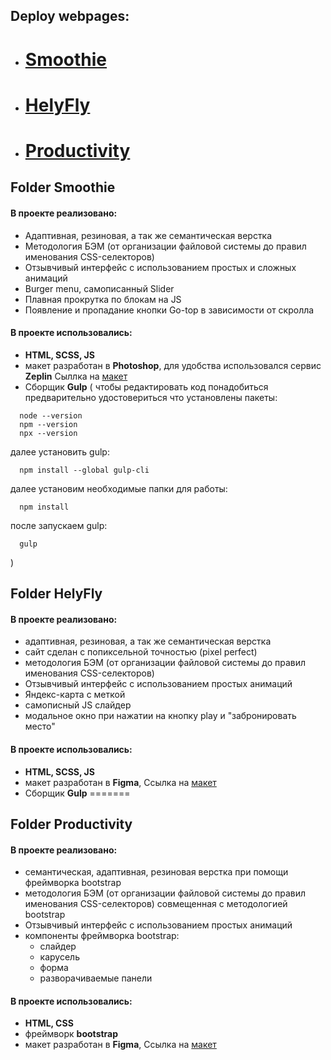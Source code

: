 ## Deploy webpages:
- # [Smoothie](https://v-svistunova.github.io/IT-incubator/Smoothie/dist/)
- # [HelyFly](https://v-svistunova.github.io/IT-incubator/HelyFly/dist/)
- # [Productivity](https://v-svistunova.github.io/IT-incubator/Productivity/)


## Folder **Smoothie**

#### В проекте реализовано:
- Адаптивная, резиновая, а так же семантическая верстка
- Методология БЭМ (от организации файловой системы до правил именования CSS-селекторов)
- Отзывчивый интерфейс с использованием простых и сложных анимаций
- Burger menu, самописанный Slider
- Плавная прокрутка по блокам на JS
- Появление и пропадание кнопки Go-top в зависимости от скролла

#### В проекте использовались:

- **HTML, SCSS, JS**
- макет разработан в **Photoshop**, для удобства использовался сервис **Zeplin**
Сыллка на [макет](https://drive.google.com/file/d/1NDJvsjjwPKH5mumPfzFR5e4OHhH7Wxo7/view?usp=sharing)
- Сборщик **Gulp** ( чтобы редактировать код понадобиться предварительно удостовериться что установлены пакеты: 
```
  node --version
  npm --version
  npx --version 
```
далее установить gulp:
```
  npm install --global gulp-cli
```
далее установим необходимые папки для работы:
```
  npm install
```
после запускаем gulp:
```
  gulp
``` 
)




## Folder **HelyFly**

#### В проекте реализовано:
- адаптивная, резиновая, а так же семантическая верстка
- сайт сделан с попиксельной точностью (pixel perfect)
- методология БЭМ (от организации файловой системы до правил именования CSS-селекторов)
- Отзывчивый интерфейс с использованием простых анимаций
- Яндекс-карта с меткой
- самописный JS слайдер
- модальное окно при нажатии на кнопку play и "забронировать место"


#### В проекте использовались:
- **HTML, SCSS, JS**
- макет разработан в **Figma**, Сcылка на [макет](https://www.figma.com/file/099coFkD3cSvG3OvEu9mMx/HELYFLY-(mob-first)?node-id=0%3A1)
- Сборщик **Gulp** 
=======



## Folder **Productivity**

#### В проекте реализовано:
- семантическая, адаптивная, резиновая верстка при помощи фреймворка bootstrap 
- методология БЭМ (от организации файловой системы до правил именования CSS-селекторов) совмещенная с методологией bootstrap
- Отзывчивый интерфейс с использованием простых анимаций
- компоненты фреймворка bootstrap:
  - слайдер
  - карусель
  - форма
  - разворачиваемые панели 


#### В проекте использовались:

- **HTML, CSS**
- фреймворк **bootstrap**
- макет разработан в **Figma**, Сcылка на [макет](https://www.figma.com/file/apnc0UapUjPrjltkhNjcDM/bootstrap?node-id=3%3A2)
